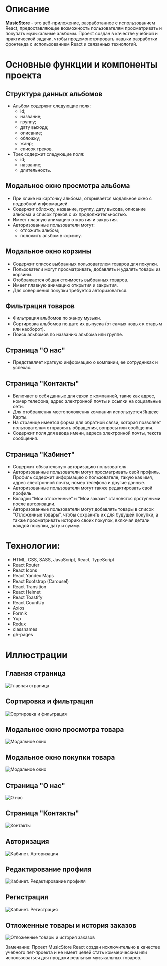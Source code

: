 # Описание

[**MusicStore**](https://vlaek.github.io/MusicStore-React/) - это веб-приложение, разработанное с использованием React, предоставляющее возможность пользователям просматривать и покупать музыкальные альбомы. Проект создан в качестве учебной и практической задачи, чтобы продемонстрировать навыки разработки фронтенда с использованием React и связанных технологий.

# Основные функции и компоненты проекта

## Структура данных альбомов

- Альбом содержит следующие поля:
  - id;
  - название;
  - группу;
  - дату выхода;
  - описание;
  - обложку;
  - жанр;
  - список треков.
- Трек содержит следующие поля:
  - id;
  - название;
  - длительность.

## Модальное окно просмотра альбома

- При клике на карточку альбома, открывается модальное окно с подробной информацией.
- Содержит обложку, название, группу, дату выхода, описание альбома и список треков с их продолжительностью.
- Имеет плавную анимацию открытия и закрытия.
- Авторизованные пользователи могут:
  - отложить альбом;
  - положить альбом в корзину.

## Модальное окно корзины

- Содержит список выбранных пользователем товаров для покупки.
- Пользователи могут просматривать, добавлять и удалять товары из корзины.
- Отображается общая стоимость выбранных товаров.
- Имеет плавную анимацию открытия и закрытия.
- Для совершения покупки требуется авторизоваться.

## Фильтрация товаров

- Фильтрация альбомов по жанру музыки.
- Сортировка альбомов по дате их выпуска (от самых новых к старым или наоборот).
- Поиск альбомов по названию альбома или группе.

## Страница "О нас"

- Представляет краткую информацию о компании, ее сотрудниках и успехах.

## Страница "Контакты"

- Включает в себя данные для связи с компанией, такие как адрес, номер телефона, адрес электронной почты и ссылки на социальные сети.
- Для отображения местоположения компании используется Яндекс Карты.
- На странице имеется форма для обратной связи, которая позволяет пользователям отправлять обращения, вопросы или сообщения.
- Содержит поля для ввода имени, адреса электронной почты, текста сообщения.

## Страница "Кабинет"

- Содержит обязательную авторизацию пользователя.
- Авторизованные пользователи могут просматривать свой профиль. Профиль содержит информацию о пользователе, такую как имя, адрес электронной почты, номер телефона и другие данные.
- Авторизованные пользователи могут также редактировать свой профиль.
- Вкладки "Мои отложенные" и "Мои заказы" становятся доступными после авторизации.
- Авторизованные пользователи могут добавлять товары в список "Отложенные товары", чтобы сохранить их для будущей покупки, а также просматривать историю своих покупок, включая детали каждой покупки, дату и сумму.

# Технологии:

- HTML, CSS, SASS, JavaScript, React, TypeScript
- React Router
- React Icons
- React Yandex Maps
- React Bootstrap (Carousel)
- React Transition
- React Helmet
- React Toastify
- React CountUp
- Axios
- Formik
- Yup
- Redux
- classnames
- gh-pages

# Иллюстрации

## Главная страница

![Главная страница](https://media.giphy.com/media/w2gfxl8v0eHvPQdLnJ/giphy.gif 'Главная страница')

## Сортировка и фильтрация

![Сортировка и фильтрация](https://media.giphy.com/media/NWhIZv4AoM0Yc2vF8C/giphy.gif 'Сортировка и фильтрация')

## Модальное окно просмотра товара

![Модальное окно](https://media.giphy.com/media/owKgnDfAPfBTY9JT9u/giphy.gif 'Модальное окно')

## Модальное окно покупки товара

![Модальное окно](https://media.giphy.com/media/86eXlfopmCnwmT5nPG/giphy.gif 'Модальное окно')

## Страница "О нас"

![О нас](https://media.giphy.com/media/nuArXT2eLdUoqlE69D/giphy.gif 'О нас')

## Страница "Контакты"

![Контакты](https://media.giphy.com/media/2hIS8g1G9wrjYOy59J/giphy.gif 'Контакты')

## Авторизация

![Кабинет. Авторизация](https://media.giphy.com/media/yx3knnGg22b3rL3F0N/giphy.gif 'Кабинет. Авторизация')

## Редактирование профиля

![Кабинет. Редактирование профиля](https://media.giphy.com/media/txPVnsOeSCyO77I1wo/giphy.gif 'Кабинет. Редактирование профиля')

## Регистрация

![Кабинет. Регистрация](https://media.giphy.com/media/Oad1IBfYZrObtXspOj/giphy.gif 'Кабинет. Регистрация')

## Отложенные товары и история заказов

![Отложенные товары и история заказов](https://media.giphy.com/media/Nv6SLAqH2vA95kSIIZ/giphy.gif 'Кабинет. Отложенные товары и история заказов')

Замечание: Проект MusicStore React создан исключительно в качестве учебного пет-проекта и не имеет целей стать коммерческим или использоваться для продажи реальных музыкальных товаров.
